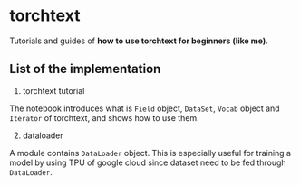 # torchtext

Tutorials and guides of **how to use torchtext for beginners (like me)**.

## List of the implementation

1. torchtext tutorial

The notebook introduces what is `Field` object, `DataSet`, `Vocab` object and `Iterator` of torchtext, and shows how to use them.

2. dataloader

A module contains `DataLoader` object. This is especially useful for training a model by using TPU of google cloud since dataset need to be fed through `DataLoader`.